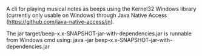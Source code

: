 A cli for playing musical notes as beeps using the Kernel32 Windows library (currently only usable on Windows) through Java Native Access (https://github.com/java-native-access/jn).

The jar target/beep-x.x-SNAPSHOT-jar-with-dependencies.jar is runnable from Windows cmd using:
java -jar beep-x.x-SNAPSHOT-jar-with-dependencies.jar